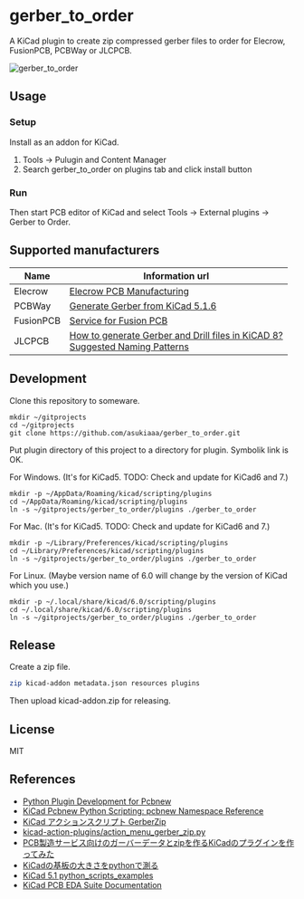 # gerber_to_order

A KiCad plugin to create zip compressed gerber files to order for Elecrow, FusionPCB, PCBWay or JLCPCB.

![gerber_to_order](./docs/result.png)

## Usage

### Setup

Install as an addon for KiCad.

1. Tools -> Pulugin and Content Manager
2. Search gerber_to_order on plugins tab and click install button

### Run

Then start PCB editor of KiCad and select Tools -> External plugins -> Gerber to Order.

## Supported manufacturers

Name | Information url
---- | ----
Elecrow | [Elecrow PCB Manufacturing](https://www.elecrow.com/pcb-manufacturing.html)
PCBWay | [Generate Gerber from KiCad 5.1.6](https://www.pcbway.com/blog/help_center/Generate_Gerber_file_from_Kicad_5_1_6.html)
FusionPCB | [Service for Fusion PCB](https://wiki.seeedstudio.com/Service_for_Fusion_PCB)
JLCPCB | [How to generate Gerber and Drill files in KiCAD 8?](https://jlcpcb.com/help/article/how-to-generate-gerber-and-drill-files-in-kicad-8)</br>[Suggested Naming Patterns](https://jlcpcb.com/help/article/suggested-naming-patterns)


## Development

Clone this repository to someware.
```
mkdir ~/gitprojects
cd ~/gitprojects
git clone https://github.com/asukiaaa/gerber_to_order.git
```

Put plugin directory of this project to a directory for plugin.
Symbolik link is OK.

For Windows. (It's for KiCad5. TODO: Check and update for KiCad6 and 7.)
```
mkdir -p ~/AppData/Roaming/kicad/scripting/plugins
cd ~/AppData/Roaming/kicad/scripting/plugins
ln -s ~/gitprojects/gerber_to_order/plugins ./gerber_to_order
```

For Mac. (It's for KiCad5. TODO: Check and update for KiCad6 and 7.)
```
mkdir -p ~/Library/Preferences/kicad/scripting/plugins
cd ~/Library/Preferences/kicad/scripting/plugins
ln -s ~/gitprojects/gerber_to_order/plugins ./gerber_to_order
```


For Linux. (Maybe version name of 6.0 will change by the version of KiCad which you use.)
```
mkdir -p ~/.local/share/kicad/6.0/scripting/plugins
cd ~/.local/share/kicad/6.0/scripting/plugins
ln -s ~/gitprojects/gerber_to_order/plugins ./gerber_to_order
```

## Release

Create a zip file.

```sh
zip kicad-addon metadata.json resources plugins
```

Then upload kicad-addon.zip for releasing.

## License

MIT

## References

- [Python Plugin Development for Pcbnew](https://kicad.readthedocs.io/en/latest/Documentation/development/pcbnew-plugins/)
- [KiCad Pcbnew Python Scripting: pcbnew Namespace Reference](https://docs.kicad.org/doxygen-python/namespacepcbnew.html)
- [KiCad アクションスクリプト GerberZip](https://www.g200kg.com/archives/2019/05/kicad-gerberzip.html)
- [kicad-action-plugins/action_menu_gerber_zip.py](https://github.com/g200kg/kicad-action-plugins/blob/master/action_menu_gerber_zip.py)
- [PCB製造サービス向けのガーバーデータとzipを作るKiCadのプラグインを作ってみた](https://asukiaaa.blogspot.com/2019/07/pcbzipkicad.html)
- [KiCadの基板の大きさをpythonで測る](https://asukiaaa.blogspot.com/2021/02/kicadpython.html)
- [KiCad 5.1 python_scripts_examples](https://gitlab.com/kicad/code/kicad/-/tree/5.1/demos/python_scripts_examples)
- [KiCad PCB EDA Suite Documentation](https://docs.kicad.org/doxygen/index.html)

